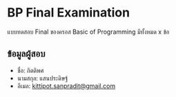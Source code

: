 # BP Final Examination

แบบทดสอบ Final ของครอส Basic of Programming มีทั้งหมด x ข้อ

## ข้อมูลผู้สอบ

- ชื่อ: กิตติพศ
- นามสกุล: แสนประดิษฐ์
- อีเมล: kittipot.sanpradit@gmail.com
